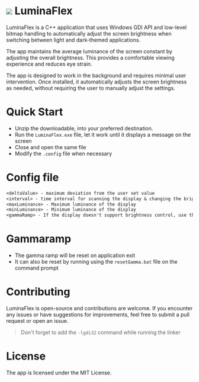 # ![](icon.ico) LuminaFlex

LuminaFlex is a C++ application that uses Windows GDI API and low-level bitmap handling to automatically adjust the screen brightness when switching between light and dark-themed applications.

The app maintains the average luminance of the screen constant by adjusting the overall brightness. This provides a comfortable viewing experience and reduces eye strain.

The app is designed to work in the background and requires minimal user intervention. Once installed, it automatically adjusts the screen brightness as needed, without requiring the user to manually adjust the settings.

# Quick Start
- Unzip the downloadable, into your preferred destination.
- Run the `LuminaFlex.exe` file, let it work until it displays a message on the screen
- Close and open the same file
- Modify the `.config` file when necessary

# Config file
```txt
<deltaValue> - maximum deviation from the user set value 
<interval> - time interval for scanning the display & changing the brightness
<maxLuminance> - Maximum luminance of the display
<minLuminance> - Minimum luminance of the display
<gammaRamp> - If the display doesn't support brightness control, use this, with caution it can cause damage to the display
```

# Gammaramp
- The gamma ramp will be reset on application exit
- It can also be reset by running using the `resetGamma.bat` file on the command prompt

# Contributing
LuminaFlex is open-source and contributions are welcome. If you encounter any issues or have suggestions for improvements, feel free to submit a pull request or open an issue.

> Don't forget to add the `-lgdi32` command while running the linker

# License
The app is licensed under the MIT License.

